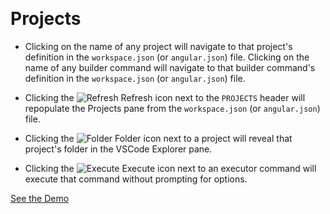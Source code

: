 &nbsp;

# Projects

- Clicking on the name of any project will navigate to that project's definition in the `workspace.json` (or `angular.json`) file. Clicking on the name of any builder command will navigate to that builder command's definition in the `workspace.json` (or `angular.json`) file.

- Clicking the ![Refresh](https://raw.githubusercontent.com/nrwl/nx-console/ba40a1c4a53d48b89a05a2f0d77a4139f9de6cc2/apps/vscode/src/assets/refresh-light.svg) Refresh icon next to the `PROJECTS` header will repopulate the Projects pane from the `workspace.json` (or `angular.json`) file.

- Clicking the ![Folder](https://raw.githubusercontent.com/nrwl/nx-console/ba40a1c4a53d48b89a05a2f0d77a4139f9de6cc2/apps/vscode/src/assets/folder-light.svg) Folder icon next to a project will reveal that project's folder in the VSCode Explorer pane.

- Clicking the ![Execute](https://raw.githubusercontent.com/nrwl/nx-console/ba40a1c4a53d48b89a05a2f0d77a4139f9de6cc2/apps/vscode/src/assets/continue-light.svg) Execute icon next to an executor command will execute that command without prompting for options.

[See the Demo](https://youtu.be/ve_N3unDqAg)
